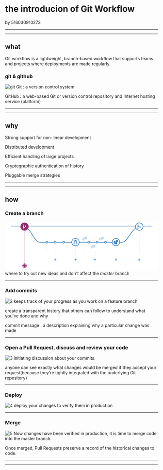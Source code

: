 # the introducion of Git Workflow #
by 516030910273 
- - -
- - -
## what ##
Git workflow is a lightweight, branch-based workflow that supports teams and projects where deployments are made regularly. 
### git & github ###
![git](/pic/git.jpg)
Git : a version control system

GitHub : a web-based Git or version control repository and Internet hosting service (platform)
- - -
- - -
## why ##
 Strong support for non-linear development

 Distributed development

 Efficient handling of large projects

 Cryptographic authentication of history

 Pluggable merge strategies
- - -
- - -
## how ##
### Create a branch ###
![1](https://github.com/Eric-Zhang-C/front-end-practice/blob/git-workflow/1.png)
where to try out new ideas and don't affect the *master* branch
- - -
### Add commits ###
![2](/front-end-practice/2.png)
keeps track of your progress as you work on a feature branch

create a transparent history that others can follow to understand what you've done and why

commit message : a description explaining why a particular change was made
- - -
### Open a Pull Request, discuss and review your code ###
![3](/pic/3.png)
initiating discussion about your commits.

anyone can see exactly what changes would be merged if they accept your request(because they're tightly integrated with the underlying Git repository)
- - -
### Deploy ###
![4](/pic/4.png)
deploy your changes to verify them in production
- - -
### Merge ###
![5](/pic/5.png)
Now changes have been verified in production, it is time to merge code into the master branch.

Once merged, Pull Requests preserve a record of the historical changes to code.
- - -
- - -
